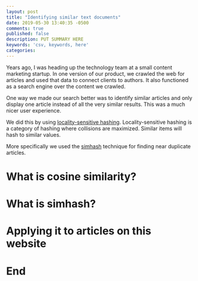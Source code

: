 ```yaml
---
layout: post
title: "Identifying similar text documents"
date: 2019-05-30 13:40:35 -0500
comments: true
published: false
description: PUT SUMMARY HERE 
keywords: 'csv, keywords, here'
categories: 
---
```


Years ago, I was heading up the technology team at a small content marketing startup. In one version of our product, we crawled the web for articles and used that data to connect clients to authors. It also functioned as a search engine over the content we crawled.

One way we made our search better was to identify similar articles and only display one article instead of all the very similar results. This was a much nicer user experience.

We did this by using [locality-sensitive hashing](https://en.wikipedia.org/wiki/Locality-sensitive_hashing). Locality-sensitive hashing is a category of hashing where collisions are maximized. Similar items will hash to similar values.

More specifically we used the [simhash](https://en.wikipedia.org/wiki/SimHash) technique for finding near duplicate articles. 

# What is cosine similarity?
# What is simhash?
# Applying it to articles on this website
# End

